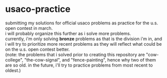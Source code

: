 # usaco-practice
submitting my solutions for official usaco problems as practice for the u.s. open contest in march.<br>
i will probably organize this further as i solve more problems.<br>
currently, i'm only solving <b>bronze</b> problems as that is the division i'm in, and i will try to prioritize more recent problems as they will reflect what could be on the u.s. open contest better.<br>
(note: the problems that i solved prior to creating this repository are "cow-college", "the-cow-signal", and "fence-painting", hence why two of them are so old. in the future, i'll try to practice problems from most recent to oldest.)
